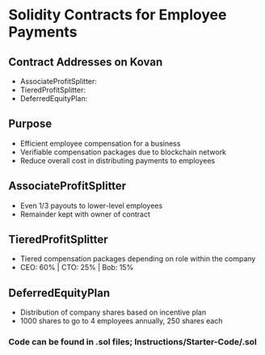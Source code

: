 # Solidity Contracts for Employee Payments

## Contract Addresses on Kovan
* AssociateProfitSplitter: 
* TieredProfitSplitter: 
* DeferredEquityPlan: 

## Purpose
* Efficient employee compensation for a business
* Verifiable compensation packages due to blockchain network
* Reduce overall cost in distributing payments to employees

## AssociateProfitSplitter
* Even 1/3 payouts to lower-level employees
* Remainder kept with owner of contract

## TieredProfitSplitter 
* Tiered compensation packages depending on role within the company
* CEO: 60% | CTO: 25% | Bob: 15%

## DeferredEquityPlan
* Distribution of company shares based on incentive plan
* 1000 shares to go to 4 employees annually, 250 shares each

### Code can be found in .sol files; Instructions/Starter-Code/.sol
